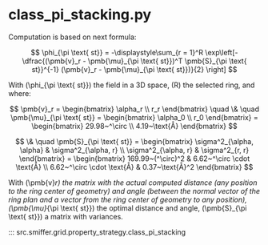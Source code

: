 # class_pi_stacking.py

Computation is based on next formula:

$$
    \phi_{\pi \text{ st}} = -\displaystyle\sum_{r = 1}^R \exp\left[-\dfrac{(\pmb{v}_r - \pmb{\mu}_{\pi \text{ st}})^T \pmb{S}_{\pi \text{ st}}^{-1} (\pmb{v}_r - \pmb{\mu}_{\pi \text{ st}})}{2} \right]
$$

With \(\phi_{\pi \text{ st}}\) the field in a 3D space, \(R\) the selected ring, and where: 

$$
    \pmb{v}_r = \begin{bmatrix} \alpha_r \\ r_r \end{bmatrix} \quad \& \quad
    \pmb{\mu}_{\pi \text{ st}} = \begin{bmatrix} \alpha_0 \\ r_0 \end{bmatrix}
                               = \begin{bmatrix} 29.98~^\circ \\ 4.19~\text{Å} \end{bmatrix}
$$

$$
    \& \quad \pmb{S}_{\pi \text{ st}} = \begin{bmatrix} \sigma^2_{\alpha, \alpha} & \sigma^2_{\alpha, r} \\ \sigma^2_{\alpha, r} & \sigma^2_{r, r} \end{bmatrix}
                             = \begin{bmatrix} 169.99~(^\circ)^2 & 6.62~^\circ \cdot \text{Å} \\ 6.62~^\circ \cdot \text{Å} & 0.37~\text{Å}^2 \end{bmatrix}
$$

With \(\pmb{v}_r\) the matrix with the actual computed distance _(any position to the ring center of geometry)_ and angle _(between the normal vector of the ring plan and a vector from the ring center of geometry to any position)_, \(\pmb{\mu}_{\pi \text{ st}}\) the optimal distance and angle, \(\pmb{S}_{\pi \text{ st}}\) a matrix with variances.
 
::: src.smiffer.grid.property_strategy.class_pi_stacking
